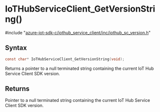 # IoTHubServiceClient_GetVersionString()

\#include "[azure-iot-sdk-c/iothub_service_client/inc/iothub_sc_version.h](../iot-c-ref-iothub-sc-version-h.md)"  

## Syntax

```C
const char* IoTHubServiceClient_GetVersionString(void);
```

Returns a pointer to a null terminated string containing the current IoT Hub Service Client SDK version.

## Returns
Pointer to a null terminated string containing the current IoT Hub Service Client SDK version.

